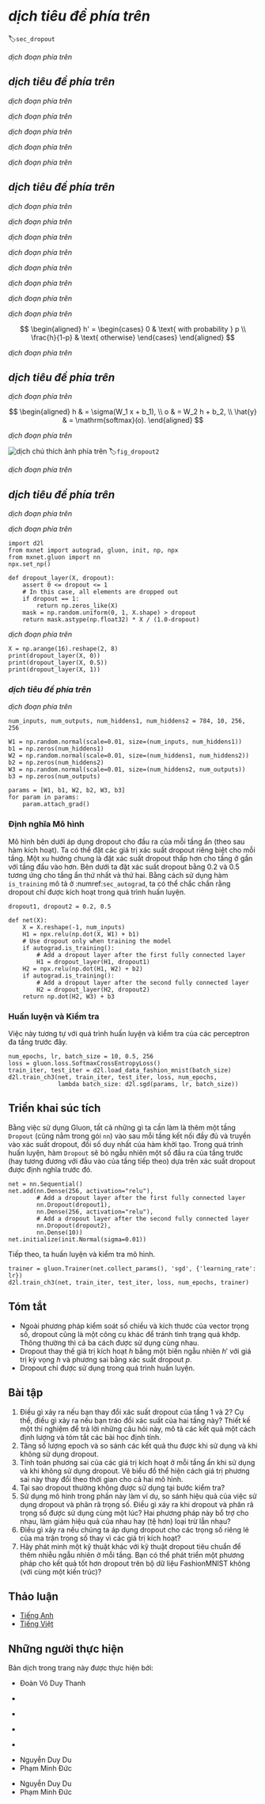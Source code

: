 <!-- ===================== Bắt đầu dịch Phần 1 ===================== -->
<!-- ========================================= REVISE PHẦN 1 - BẮT ĐẦU =================================== -->

<!--
# Dropout
-->

# *dịch tiêu đề phía trên*
:label:`sec_dropout`

<!--
Just now, in :numref:`sec_weight_decay`, we introduced the classical approach to regularizing statistical models by penalizing the $\ell_2$ norm of the weights.
In probabilistic terms, we could justify this technique by arguing that we have assumed a prior belief that weights take values from a Gaussian distribution with mean $0$.
More intuitively, we might argue that we encouraged the model to spread out its weights among many features and rather than depending too much on a small number of potentially spurious associations.
-->

*dịch đoạn phía trên*

<!--
## Overfitting Revisited
-->

## *dịch tiêu đề phía trên*

<!--
Faced with more features than examples, linear models tend to overfit.
But given more examples than features, we can generally count on linear models not to overfit.
Unfortunately, the reliability with which linear models generalize comes at a cost:
Naively applied, linear models do not take into account interactions among features.
For every feature, a linear model must assign either a positive or a negative weight, ignoring context.
-->

*dịch đoạn phía trên*

<!--
In traditional texts, this fundamental tension between generalizability and flexibility is described as the *bias-variance tradeoff*.
Linear models have high bias (they can only represent a small class of functions), but low variance (they give similar results across different random samples of the data).
-->

*dịch đoạn phía trên*

<!--
Deep neural networks inhabit the opposite end of the bias-variance spectrum.
Unlike linear models, neural networks, are not confined to looking at each feature individually.
They can learn interactions among groups of features.
For example, they might infer that “Nigeria” and “Western Union” appearing together in an email indicates spam but that separately they do not.
-->

*dịch đoạn phía trên*

<!--
Even when we have far more examples than features, deep neural networks are capable of overfitting.
In 2017, a group of researchers demonstrated the extreme flexibility of neural networks by training deep nets on randomly-labeled images.
Despite the absence of any true pattern linking the inputs to the outputs, they found that the neural network optimized by SGD, could label every image in the training set perfectly.
-->

*dịch đoạn phía trên*

<!--
Consider what this means.
If the labels are assigned uniformly at random and there are 10 classes, then no classifier can do better than 10% accuracy on holdout data.
The generalization gap here is a whopping 90%.
If our models so expressive that they can overfit this badly, then when should we expect them not to overfit?
The mathemtatical foundations for the puzzling generalization properties of deep networks remain open research questions, and we encourage the theoretically-oriented reader to dig deeperinto the topic.
For now, we turn to the more terrestrial investigation of practical tools that tend (empirically) to improve the generalization of deep nets.
-->

*dịch đoạn phía trên*

<!-- ===================== Kết thúc dịch Phần 1 ===================== -->

<!-- ===================== Bắt đầu dịch Phần 2 ===================== -->

<!-- ========================================= REVISE PHẦN 1 - KẾT THÚC ===================================-->

<!-- ========================================= REVISE PHẦN 2 - BẮT ĐẦU ===================================-->

<!--
## Robustness through Perturbations
-->

## *dịch tiêu đề phía trên*

<!--
Let's think briefly about what we expect from a good predictive model.
We want it to peform well on unseen data.
Classical generalization theory suggests that to close the gap between train and test performance, we should aim for a *simple* model.
Simplicity can come in the form of a small number of dimensions, as we explored when discussing linear models monomial basis functions :numref:`sec_model_selection`.
As we saw when discussing weight decay ($\ell_2$ regularization) :numref:`sec_weight_decay`, the (inverse) norm of the parameters represents another useful measure of simplicity.
Another useful notion of simplicity is smoothness, i.e., that the function should not be sensitive
to small changed to its inputs.
For instance, when we classify images, we would expect that adding some random noise to the pixels should be mostly harmless.
-->

*dịch đoạn phía trên*

<!--
In 1995, Christopher Bishop formalized this idea when he proved that training with input noise is equivalent to Tikhonov regularization :cite:`Bishop.1995`.
This work drew a clear mathematical connection between the requirement that a function be smooth (and thus simple), and the requirement that it be resilient to perturbations in the input.
-->

*dịch đoạn phía trên*

<!--
Then, in 2014, Srivastava et al. :cite:`Srivastava.Hinton.Krizhevsky.ea.2014` developed a clever idea for how to apply Bishop's idea to the *internal* layers of the network, too.
Namely, they proposed to inject noise into each layer of the network before calculating the subsequent layer during training.
They realized that when training a deep network with many layers, enforcing smoothness just on the input-output mapping.
-->

*dịch đoạn phía trên*

<!--
Their idea, called *dropout*, involves injecting noise while computing each internal layer during forward propagation, and it has become a standard technique for training neural networks.
The method is called *dropout* because we literally *drop out* some neurons during training.
Throughout training, on each iteration, standard dropout consists of zeroing out some fraction (typically 50%) of the nodes in each layer before calculating the subsequent layer.
-->

*dịch đoạn phía trên*

<!--
To be clear, we are imposing our own narrative with the link to Bishop.
The original paper on dropout offers intuition through a surprising analogy to sexual reproduction.
The authors argue that neural network overfitting is characterized by a state in which each layer an relies on a specifc pattern of activations in the previous layer, calling this condition *co-adaptation*.
Dropout, they claim, breaks up co-adaptation just as sexual reproduction is argued to break up co-adapted genes.
-->

*dịch đoạn phía trên*

<!--
The key challenge then is *how* to inject this noise.
One idea is too inject the noise in an *unbiased* manner so that the expected value of each layer---fixing the others equal to the value it would have taken absent noise.
-->

*dịch đoạn phía trên*

<!-- ===================== Kết thúc dịch Phần 2 ===================== -->

<!-- ===================== Bắt đầu dịch Phần 3 ===================== -->

<!--
In Bishop's work, he added Gaussian noise to the inputs to a linear model:
At each training iteration, he added noise sampled from a distribution with mean zero $\epsilon \sim \mathcal{N}(0,\sigma^2)$ to the input $\mathbf{x}$, 
yielding a perturbed point $\mathbf{x}' = \mathbf{x} + \epsilon$.
In expectation, $E[\mathbf{x}'] = \mathbf{x}$.
-->

*dịch đoạn phía trên*

<!--
In standard dropout regularization, one debiases each layer by normalizing by the fraction of nodes that were retained (not dropped out).
In other words, dropout with *dropout probability* $p$ is applied as follows:
-->

*dịch đoạn phía trên*

$$
\begin{aligned}
h' =
\begin{cases}
    0 & \text{ with probability } p \\
    \frac{h}{1-p} & \text{ otherwise}
\end{cases}
\end{aligned}
$$

<!--
By design, the expectation remains unchanged, i.e., $E[h'] = h$.
Intermediate activations $h$ are replaced by a random variable $h'$ with matching expectation.
-->

*dịch đoạn phía trên*

<!-- ========================================= REVISE PHẦN 2 - KẾT THÚC ===================================-->

<!-- ========================================= REVISE PHẦN 3 - BẮT ĐẦU ===================================-->

<!--
## Dropout in Practice
-->

## *dịch tiêu đề phía trên*

<!--
Recall the multilayer perceptron (:numref:`sec_mlp`) with a hidden layer and 5 hidden units.
Its architecture is given by
-->

*dịch đoạn phía trên*

$$
\begin{aligned}
    h & = \sigma(W_1 x + b_1), \\
    o & = W_2 h + b_2, \\
    \hat{y} & = \mathrm{softmax}(o).
\end{aligned}
$$

<!--
When we apply dropout to a hidden layer, zeroing out each hidden unit with probability $p$, the result can be viewed as a network containing only a subset of the original neurons.
In :numref:`fig_dropout2`, $h_2$ and $h_5$ are removed.
Consequently, the calculation of $y$ no longer depends on $h_2$ and $h_5$ and their respective gradient also vanishes when performing backprop.
In this way, the calculation of the output layer cannot be overly dependent on any one element of $h_1, \ldots, h_5$.
-->

*dịch đoạn phía trên*

<!--
![MLP before and after dropout](../img/dropout2.svg)
-->

![*dịch chú thích ảnh phía trên*](../img/dropout2.svg)
:label:`fig_dropout2`

<!--
Typically, ***we disable dropout at test time***.
Given a trained model and a new example, we do not drop out any nodes (and thus do not need to normalize).
However, there are some exceptions: some researchers use dropout at test time as a heuristic for estimating the *uncertainty* of neural network predictions: 
if the predictions agree across many different dropout masks, then we might say that the network is more confident.
For now we will put off uncertainty estimation for subsequent chapters and volumes.
-->

*dịch đoạn phía trên*

<!-- ===================== Kết thúc dịch Phần 3 ===================== -->

<!-- ===================== Bắt đầu dịch Phần 4 ===================== -->

<!--
## Implementation from Scratch
-->

## *dịch tiêu đề phía trên*

<!--
To implement the dropout function for a single layer, we must draw as many samples from a Bernoulli (binary) random variable as our layer has dimensions, 
where the random variable takes value $1$ (keep) with probability $1-p$ and $0$ (drop) with probability $p$.
One easy way to implement this is to first draw samples from the uniform distribution $U[0, 1]$, then we can keep those nodes for which the corresponding sample is greater than $p$, dropping the rest.
-->

*dịch đoạn phía trên*

<!--
In the following code, we implement a `dropout_layer` function that drops out the elements in the `ndarray` input `X` with probability `dropout`, 
rescaling the remainder as described above (dividing the survivors by `1.0-dropout`).
-->

*dịch đoạn phía trên*

```{.python .input  n=1}
import d2l
from mxnet import autograd, gluon, init, np, npx
from mxnet.gluon import nn
npx.set_np()

def dropout_layer(X, dropout):
    assert 0 <= dropout <= 1
    # In this case, all elements are dropped out
    if dropout == 1:
        return np.zeros_like(X)
    mask = np.random.uniform(0, 1, X.shape) > dropout
    return mask.astype(np.float32) * X / (1.0-dropout)
```

<!--
We can test out the `dropout_layer` function on a few examples.
In the following lines of code, we pass our input `X` through the dropout operation, with probabilities 0, 0.5, and 1, respectively.
-->

*dịch đoạn phía trên*

```{.python .input  n=2}
X = np.arange(16).reshape(2, 8)
print(dropout_layer(X, 0))
print(dropout_layer(X, 0.5))
print(dropout_layer(X, 1))
```

<!-- ========================================= REVISE PHẦN 3 - KẾT THÚC ===================================-->

<!-- ========================================= REVISE PHẦN 4 - BẮT ĐẦU ===================================-->

<!--
### Defining Model Parameters
-->

### *dịch tiêu đề phía trên*

<!--
Again, we work with the Fashion-MNIST dataset introduced in :numref:`sec_softmax_scratch`.
We define a multilayer perceptron with two hidden layers containing 256 outputs each.
-->

*dịch đoạn phía trên*

```{.python .input  n=3}
num_inputs, num_outputs, num_hiddens1, num_hiddens2 = 784, 10, 256, 256

W1 = np.random.normal(scale=0.01, size=(num_inputs, num_hiddens1))
b1 = np.zeros(num_hiddens1)
W2 = np.random.normal(scale=0.01, size=(num_hiddens1, num_hiddens2))
b2 = np.zeros(num_hiddens2)
W3 = np.random.normal(scale=0.01, size=(num_hiddens2, num_outputs))
b3 = np.zeros(num_outputs)

params = [W1, b1, W2, b2, W3, b3]
for param in params:
    param.attach_grad()
```

<!-- ===================== Kết thúc dịch Phần 4 ===================== -->

<!-- ===================== Bắt đầu dịch Phần 5 ===================== -->

<!--
### Defining the Model
-->

### Định nghĩa Mô hình

<!--
The model below applies dropout to the output of each hidden layer (following the activation function).
We can set dropout probabilities for each layer separately. A common trend is to set a lower dropout probability closer to the input layer.
Below we set it to 0.2 and 0.5 for the first and second hidden layer respectively.
By using the `is_training` function described in :numref:`sec_autograd`, we can ensure that dropout is only active during training.
-->

Mô hình bên dưới áp dụng dropout cho đầu ra của mỗi tầng ẩn (theo sau hàm kích hoạt).
Ta có thể đặt các giá trị xác suất dropout riêng biệt cho mỗi tầng. Một xu hướng chung là đặt xác suất dropout thấp hơn cho tầng ở gần với tầng đầu vào hơn.
Bên dưới ta đặt xác suất dropout bằng 0.2 và 0.5 tương ứng cho tầng ẩn thứ nhất và thứ hai.
Bằng cách sử dụng hàm `is_training` mô tả ở :numref:`sec_autograd`, ta có thể chắc chắn rằng dropout chỉ được kích hoạt trong quá trình huấn luyện.

```{.python .input  n=4}
dropout1, dropout2 = 0.2, 0.5

def net(X):
    X = X.reshape(-1, num_inputs)
    H1 = npx.relu(np.dot(X, W1) + b1)
    # Use dropout only when training the model
    if autograd.is_training():
        # Add a dropout layer after the first fully connected layer
        H1 = dropout_layer(H1, dropout1)
    H2 = npx.relu(np.dot(H1, W2) + b2)
    if autograd.is_training():
        # Add a dropout layer after the second fully connected layer
        H2 = dropout_layer(H2, dropout2)
    return np.dot(H2, W3) + b3
```

<!--
### Training and Testing
-->

### Huấn luyện và Kiểm tra

<!--
This is similar to the training and testing of multilayer perceptrons described previously.
-->

Việc này tương tự với quá trình huấn luyện và kiểm tra của các perceptron đa tầng trước đây.

```{.python .input  n=5}
num_epochs, lr, batch_size = 10, 0.5, 256
loss = gluon.loss.SoftmaxCrossEntropyLoss()
train_iter, test_iter = d2l.load_data_fashion_mnist(batch_size)
d2l.train_ch3(net, train_iter, test_iter, loss, num_epochs,
              lambda batch_size: d2l.sgd(params, lr, batch_size))
```

<!-- ========================================= REVISE PHẦN 4 - KẾT THÚC ===================================-->

<!-- ========================================= REVISE PHẦN 5 - BẮT ĐẦU ===================================-->

<!--
## Concise Implementation
-->

## Triển khai súc tích

<!--
Using Gluon, all we need to do is add a `Dropout` layer (also in the `nn` package) after each fully-connected layer, passing in the dropout probability as the only argument to its constructor.
During training, the `Dropout` layer will randomly drop out outputs of the previous layer (or equivalently, the inputs to the subsequent layer) according to the specified dropout probability.
When MXNet is not in training mode, the `Dropout` layer simply passes the data through during testing.
-->

Bằng việc sử dụng Gluon, tất cả những gì ta cần làm là thêm một tầng `Dropout` (cũng nằm trong gói `nn`) vào sau mỗi tầng kết nối đầy đủ và truyền vào xác suất dropout, đối số duy nhất của hàm khởi tạo.
Trong quá trình huấn luyện, hàm `Dropout` sẽ bỏ ngẫu nhiên một số đầu ra của tầng trước (hay tương đương với đầu vào của tầng tiếp theo) dựa trên xác suất dropout được định nghĩa trước đó.

```{.python .input  n=6}
net = nn.Sequential()
net.add(nn.Dense(256, activation="relu"),
        # Add a dropout layer after the first fully connected layer
        nn.Dropout(dropout1),
        nn.Dense(256, activation="relu"),
        # Add a dropout layer after the second fully connected layer
        nn.Dropout(dropout2),
        nn.Dense(10))
net.initialize(init.Normal(sigma=0.01))
```

<!--
Next, we train and test the model.
-->

Tiếp theo, ta huấn luyện và kiểm tra mô hình.

```{.python .input  n=7}
trainer = gluon.Trainer(net.collect_params(), 'sgd', {'learning_rate': lr})
d2l.train_ch3(net, train_iter, test_iter, loss, num_epochs, trainer)
```

<!-- ===================== Kết thúc dịch Phần 5 ===================== -->

<!-- ===================== Bắt đầu dịch Phần 6 ===================== -->

<!--
## Summary
-->

## Tóm tắt

<!--
* Beyond controlling the number of dimensions and the size of the weight vector, dropout is yet another tool to avoid overfitting. Often all three are used jointly.
* Dropout replaces an activation $h$ with a random variable $h'$ with expected value $h$ and with variance given by the dropout probability $p$.
* Dropout is only used during training.
-->

* Ngoài phương pháp kiểm soát số chiều và kích thước của vector trọng số, dropout cũng là một công cụ khác để tránh tình trạng quá khớp. Thông thường thì cả ba cách được sử dụng cùng nhau.
* Dropout thay thế giá trị kích hoạt $h$ bằng một biến ngẫu nhiên $h'$ với giá trị kỳ vọng $h$ và phương sai bằng xác suất dropout $p$.
* Dropout chỉ được sử dụng trong quá trình huấn luyện.


<!--
## Exercises
-->

## Bài tập

<!--
1. What happens if you change the dropout probabilities for layers 1 and 2? In particular, what happens if you switch the ones for both layers? 
Design an experiment to answer these questions, describe your results quantitatively, and summarize the qualitative takeaways.
2. Increase the number of epochs and compare the results obtained when using dropout with those when not using it.
3. What is the variance of the activations in each hidden layer when dropout is and is not applied? Draw a plot to show how this quantity evolves over time for both models.
4. Why is dropout not typically used at test time?
5. Using the model in this section as an example, compare the effects of using dropout and weight decay. 
What happens when dropout and weight decay are used at the same time? Are the results additive, are their diminish returns or (worse), do they cancel each other out?
6. What happens if we apply dropout to the individual weights of the weight matrix rather than the activations?
7. Invent another technique for injecting random noise at each layer that is different from the standard dropout technique. 
Can you develop a method that outperforms dropout on the FashionMNIST dataset (for a fixed architecture)?
-->

1. Điều gì xảy ra nếu bạn thay đổi xác suất dropout của tầng 1 và 2? Cụ thể, điều gì xảy ra nếu bạn tráo đổi xác suất của hai tầng này? Thiết kế một thí nghiệm để trả lời những câu hỏi này, mô tả các kết quả một cách định lượng và tóm tắt các bài học định tính.
2. Tăng số lượng epoch và so sánh các kết quả thu được khi sử dụng và khi không sử dụng dropout.
3. Tính toán phương sai của các giá trị kích hoạt ở mỗi tầng ẩn khi sử dụng và khi không sử dụng dropout. Vẽ biểu đồ thể hiện cách giá trị phương sai này thay đổi theo thời gian cho cả hai mô hình.
4. Tại sao dropout thường không được sử dụng tại bước kiểm tra?
5. Sử dụng mô hình trong phần này làm ví dụ, so sánh hiệu quả của việc sử dụng dropout và phân rã trọng số.
Điều gì xảy ra khi dropout và phân rã trọng số được sử dụng cùng một lúc? Hai phương pháp này bổ trợ cho nhau, làm giảm hiệu quả của nhau hay (tệ hơn) loại trừ lẫn nhau?
6. Điều gì xảy ra nếu chúng ta áp dụng dropout cho các trọng số riêng lẻ của ma trận trọng số thay vì các giá trị kích hoạt?
7. Hãy phát minh một kỹ thuật khác với kỹ thuật dropout tiêu chuẩn để thêm nhiễu ngẫu nhiên ở mỗi tầng.
Bạn có thể phát triển một phương pháp cho kết quả tốt hơn dropout trên bộ dữ liệu FashionMNIST không (với cùng một kiến trúc)?

<!-- ===================== Kết thúc dịch Phần 6 ===================== -->

<!-- ========================================= REVISE PHẦN 5 - KẾT THÚC ===================================-->

<!--
## [Discussions](https://discuss.mxnet.io/t/2343)
-->

## Thảo luận
* [Tiếng Anh](https://discuss.mxnet.io/t/2343)
* [Tiếng Việt](https://forum.machinelearningcoban.com/c/d2l)

## Những người thực hiện
Bản dịch trong trang này được thực hiện bởi:
<!--
Tác giả của mỗi Pull Request điền tên mình và tên những người review mà bạn thấy
hữu ích vào từng phần tương ứng. Mỗi dòng một tên, bắt đầu bằng dấu `*`.

Lưu ý:
* Nếu reviewer không cung cấp tên, bạn có thể dùng tên tài khoản GitHub của họ
với dấu `@` ở đầu. Ví dụ: @aivivn.

* Tên đầy đủ của các reviewer có thể được tìm thấy tại https://github.com/aivivn/d2l-vn/blob/master/docs/contributors_info.md.
-->

* Đoàn Võ Duy Thanh
<!-- Phần 1 -->
*

<!-- Phần 2 -->
*

<!-- Phần 3 -->
*

<!-- Phần 4 -->
*

<!-- Phần 5 -->
* Nguyễn Duy Du
* Phạm Minh Đức

<!-- Phần 6 -->
* Nguyễn Duy Du
* Phạm Minh Đức
